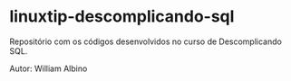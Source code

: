 # linuxtip-descomplicando-sql
Repositório com os códigos desenvolvidos no curso de Descomplicando SQL.

Autor: William Albino
